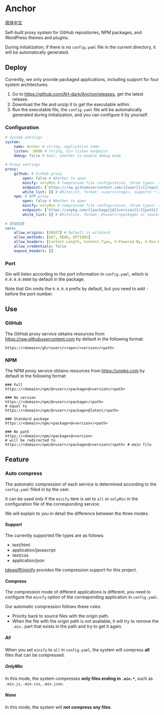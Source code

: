 # Anchor

[简体中文](Readme.zh.md)

Self-built proxy system for GitHub repositories, NPM packages, and WordPress themes and plugins.

During initialization, if there is no `config.yaml` file in the current directory, it will be automatically generated.

## Deploy

Currently, we only provide packaged applications, including support for four system architectures.

1. Go to <https://github.com/AH-dark/Anchor/releases>, get the latest release.
2. Download the file and unzip it to get the executable within.
3. Run the executable file, the `config.yaml` file will be automatically generated during initialization, and you can configure it by yourself.

### Configuration

```yaml
# System settings
system:
    name: Anchor # string, application name
    listen: :8080 # string, Gin listen endpoint
    debug: false # bool, whether to enable debug mode
    
# Proxy settings
proxy:
    github: # GitHub proxy
        open: false # Whether to open
        minify: onlyMin # Compressed file configuration, three types: all / onlyMin / none
        endpoint: ['https://raw.githubusercontent.com/{{user}}/{{repo}}/{{version}}/{{path}}'] #array<string> list of proxies, tried in order from top to bottom
        white_list: [] # Whitelist, format: <user>/<repo>, supports * wildcard
    npm: # NPM proxy
        open: false # Whether to open
        minify: onlyMin # Compressed file configuration, three types: all / onlyMin / none
        endpoint: ['https://unpkg.com/{{package}}@{{version}}/{{path}}'] # array<string> list of proxies, tried in order from top to bottom
        white_list: [] # Whitelist, format: @<user>/<package> or <package>
        
# 跨域配置
cors:
    allow_origins: [UNSET] # Default is wildcard
    allow_methods: [GET, HEAD, OPTIONS]
    allow_headers: [Content-Length, Content-Type, X-Powered-By, X-Run-By, X-Timestamp]
    allow_credentials: false
    expose_headers: []
```

### Port

Gin will listen according to the port information in `config.yaml`, which is `0.0.0.0:8080` by default in the package.

Note that Gin omits the `0.0.0.0` prefix by default, but you need to add `:` before the port number.

## Use

### GitHub

The GitHub proxy service obtains resources from https://raw.githubusercontent.com by default in the following format:

```
https://<domain>/gh/<user>/<repo>/<version>/<path>
```

### NPM

The NPM proxy service obtains resources from https://unpkg.com by default in the following format:

```
### Full
https://<domain>/npm/@<user>/<package>@<version>/<path>

### No version
https://<domain>/npm/@<user>/<package>/<path>
# equal to
https://<domain>/npm/@<user>/<package>@latest/<path>

### Standard package
https://<domain>/npm/<package>@<version>/<path>

### No path
https://<domain>/npm/<package>@<version>
# will be redirected to
https://<domain>/npm/@<user>/<package>@<version>/<path> # main file
```

## Feature

### Auto compress

The automatic compression of each service is determined according to the `config.yaml` filled in by the user.

It can be used only if the `minify` item is set to `all` or `onlyMin` in the configuration file of the corresponding service.

We will explain to you in detail the difference between the three modes.

#### Support

The currently supported file types are as follows:

* text/html
* application/javascript
* text/css
* application/json

[tdewolff/minify](https://github.com/tdewolff/minify) provides file compression support for this project.

#### Compress

The compression mode of different applications is different, you need to configure the `minify` option of the corresponding application in `config.yaml`.

Our automatic compression follows these rules:

* Priority back to source files with the origin path.
* When the file with the origin path is not available, it will try to remove the `.min.` part that exists in the path and try to get it again.

##### All

When you set `minify` to `all` in `config.yaml`, the system will compress **all** files that can be compressed.

##### OnlyMin

In this mode, the system compresses **only files ending in `.min.*`**, such as `.min.js`, `.min.css`, `.min.json`.

##### None

In this mode, the system will **not compress any files**.
